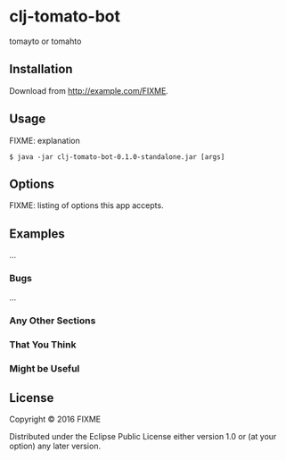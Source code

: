 # clj-tomato-bot

tomayto or tomahto

## Installation

Download from http://example.com/FIXME.

## Usage

FIXME: explanation

    $ java -jar clj-tomato-bot-0.1.0-standalone.jar [args]

## Options

FIXME: listing of options this app accepts.

## Examples

...

### Bugs

...

### Any Other Sections
### That You Think
### Might be Useful

## License

Copyright © 2016 FIXME

Distributed under the Eclipse Public License either version 1.0 or (at
your option) any later version.
